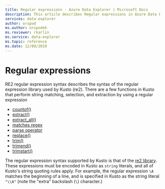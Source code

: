 ```yaml
---
title: Regular expressions - Azure Data Explorer | Microsoft Docs
description: This article describes Regular expressions in Azure Data Explorer.
services: data-explorer
author: orspod
ms.author: orspodek
ms.reviewer: rkarlin
ms.service: data-explorer
ms.topic: reference
ms.date: 12/09/2019
---
```

# Regular expressions

RE2 regular expression syntax describes the syntax of the regular expression library used by Kusto (re2).
There are a few functions in Kusto that perform string matching, selection, and extraction by using a regular expression

- [countof()](countoffunction.md)
- [extract()](extractfunction.md)
- [extract_all()](extractallfunction.md)
- [matches regex](datatypes-string-operators.md)
- [parse operator](parseoperator.md)
- [replace()](replacefunction.md)
- [trim()](trimfunction.md)
- [trimend()](trimendfunction.md)
- [trimstart()](trimstartfunction.md)

The regular expression syntax supported by Kusto is that of the
[re2 library](https://github.com/google/re2/wiki/Syntax). These expressions must be encoded in Kusto as `string` literals, and all of Kusto's string quoting rules apply. For example, the regular expression `\A` matches the beginning of a line, and is specified in Kusto as the string literal `"\\A"` (note the "extra" backslash (`\`) character.)
